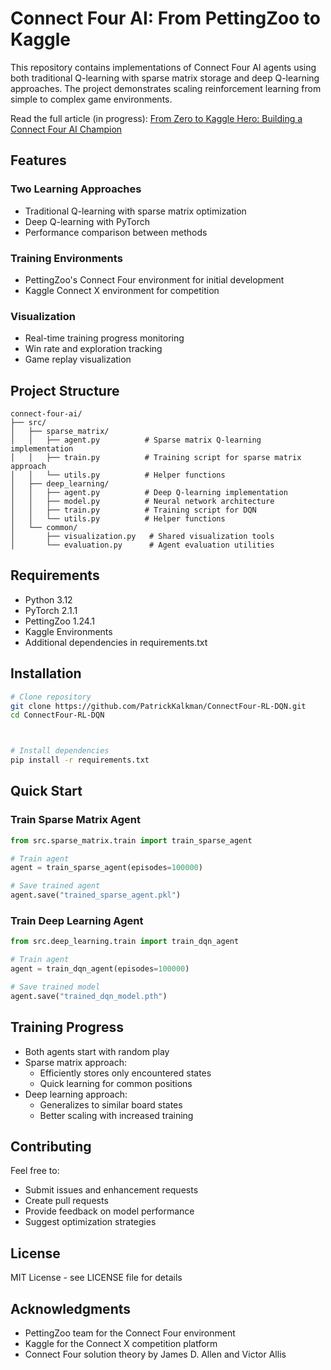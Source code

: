 # Connect Four AI: From PettingZoo to Kaggle

This repository contains implementations of Connect Four AI agents using both traditional Q-learning with sparse matrix storage and deep Q-learning approaches. The project demonstrates scaling reinforcement learning from simple to complex game environments.

Read the full article (in progress): [From Zero to Kaggle Hero: Building a Connect Four AI Champion](https://https://medium.com/@pkalkman)

## Features

### Two Learning Approaches
- Traditional Q-learning with sparse matrix optimization
- Deep Q-learning with PyTorch
- Performance comparison between methods

### Training Environments
- PettingZoo's Connect Four environment for initial development
- Kaggle Connect X environment for competition

### Visualization
- Real-time training progress monitoring
- Win rate and exploration tracking
- Game replay visualization

## Project Structure
```
connect-four-ai/
├── src/
│   ├── sparse_matrix/
│   │   ├── agent.py          # Sparse matrix Q-learning implementation
│   │   ├── train.py          # Training script for sparse matrix approach
│   │   └── utils.py          # Helper functions
│   ├── deep_learning/
│   │   ├── agent.py          # Deep Q-learning implementation
│   │   ├── model.py          # Neural network architecture
│   │   ├── train.py          # Training script for DQN
│   │   └── utils.py          # Helper functions
│   └── common/
│       ├── visualization.py   # Shared visualization tools
│       └── evaluation.py      # Agent evaluation utilities
```

## Requirements
- Python 3.12
- PyTorch 2.1.1
- PettingZoo 1.24.1
- Kaggle Environments
- Additional dependencies in requirements.txt

## Installation

```bash
# Clone repository
git clone https://github.com/PatrickKalkman/ConnectFour-RL-DQN.git
cd ConnectFour-RL-DQN



# Install dependencies
pip install -r requirements.txt
```

## Quick Start

### Train Sparse Matrix Agent
```python
from src.sparse_matrix.train import train_sparse_agent

# Train agent
agent = train_sparse_agent(episodes=100000)

# Save trained agent
agent.save("trained_sparse_agent.pkl")
```

### Train Deep Learning Agent
```python
from src.deep_learning.train import train_dqn_agent

# Train agent
agent = train_dqn_agent(episodes=100000)

# Save trained model
agent.save("trained_dqn_model.pth")
```

## Training Progress
- Both agents start with random play
- Sparse matrix approach:
  * Efficiently stores only encountered states
  * Quick learning for common positions
- Deep learning approach:
  * Generalizes to similar board states
  * Better scaling with increased training

## Contributing
Feel free to:
- Submit issues and enhancement requests
- Create pull requests
- Provide feedback on model performance
- Suggest optimization strategies

## License
MIT License - see LICENSE file for details

## Acknowledgments
- PettingZoo team for the Connect Four environment
- Kaggle for the Connect X competition platform
- Connect Four solution theory by James D. Allen and Victor Allis